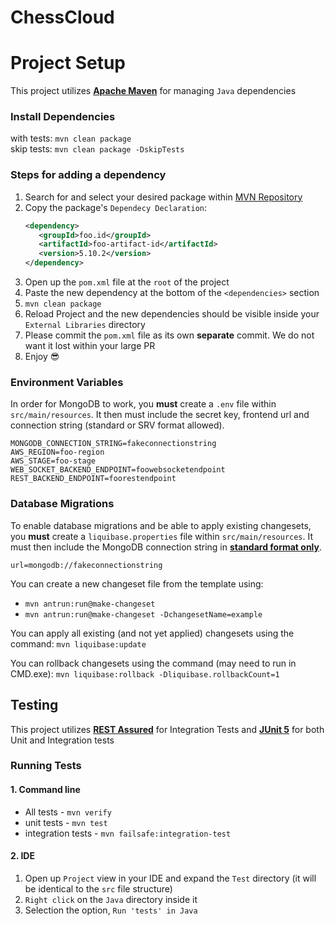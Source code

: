 # ChessCloud

# Project Setup

This project utilizes **[Apache Maven](https://maven.apache.org/)** for managing `Java` dependencies

### Install Dependencies

with tests: ``mvn clean package``\
skip tests: ``mvn clean package -DskipTests``

### Steps for adding a dependency

1. Search for and select your desired package within [MVN Repository](https://mvnrepository.com/)
2. Copy the package's `Dependecy Declaration`:
   ```xml
   <dependency>
      <groupId>foo.id</groupId>
      <artifactId>foo-artifact-id</artifactId>
      <version>5.10.2</version>
   </dependency>
   ```
3. Open up the `pom.xml` file at the `root` of the project
4. Paste the new dependency at the bottom of the `<dependencies>` section
5. ``mvn clean package``
6. Reload Project and the new dependencies should be visible inside your `External Libraries` directory
7. Please commit the `pom.xml` file as its own **separate** commit. We do not want it lost within your large PR
8. Enjoy :sunglasses:

### Environment Variables

In order for MongoDB to work, you **must** create a `.env` file within `src/main/resources`. It then must include the
secret
key, frontend url and connection string (standard or SRV format allowed).

```dotenv
MONGODB_CONNECTION_STRING=fakeconnectionstring
AWS_REGION=foo-region
AWS_STAGE=foo-stage
WEB_SOCKET_BACKEND_ENDPOINT=foowebsocketendpoint
REST_BACKEND_ENDPOINT=foorestendpoint
```

### Database Migrations
To enable database migrations and be able to apply existing changesets, you **must** create a `liquibase.properties` file within `src/main/resources`.
It must then include the MongoDB connection string in [**standard format only**](https://www.mongodb.com/docs/manual/reference/connection-string/#standard-connection-string-format).
```properties
url=mongodb://fakeconnectionstring
```
You can create a new changeset file from the template using:
- ``mvn antrun:run@make-changeset``
- ``mvn antrun:run@make-changeset -DchangesetName=example``

You can apply all existing (and not yet applied) changesets using the command: ``mvn liquibase:update``

You can rollback changesets using the command (may need to run in CMD.exe): ``mvn liquibase:rollback -Dliquibase.rollbackCount=1``

## Testing

This project utilizes **[REST Assured](https://rest-assured.io/)** for Integration Tests and
**[JUnit 5](https://junit.org/junit5/docs/current/user-guide/)** for both Unit and
Integration tests

### Running Tests

#### 1. Command line

- All tests - ``mvn verify``
- unit tests - ``mvn test``
- integration tests - ``mvn failsafe:integration-test``

#### 2. IDE

1. Open up `Project` view in your IDE and expand the `Test` directory (it will be identical to the `src` file structure)
2. `Right click` on the `Java` directory inside it
3. Selection the option, `Run 'tests' in Java`